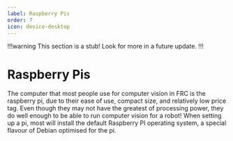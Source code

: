```yaml
---
label: Raspberry Pis
order: 7
icon: device-desktop
---
```

!!!warning
This section is a stub! Look for more in a future update.
!!!

# Raspberry Pis
The computer that most people use for computer vision in FRC is the raspberry pi,
due to their ease of use, compact size, and relatively low price tag. Even
though they may not have the greatest of processing power, they do well enough
to be able to run computer vision for a robot! When setting up a pi, most will
install the default Raspberry PI operating system, a special flavour of Debian
optimised for the pi.
